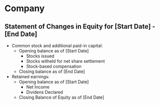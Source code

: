 # Company
## Statement of Changes in Equity for [Start Date] - [End Date]

* Common stock and additional paid-in capital:
  * Opening balance as of [Start Date]
    * Stocks issued
    * Stocks witheld for net share settlement
    * Stock-based compensation
  * Closing balance as of [End Date]
* Retained earnings:
  * Opening balance as of [Start Date]
    * Net Income
    * Dividens Declared
  * Closing Balance of Equity as of [End Date]